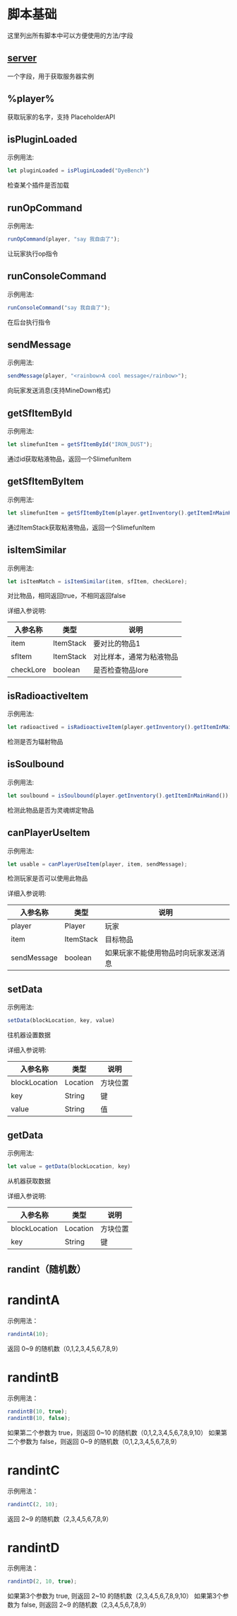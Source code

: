 # 脚本基础
这里列出所有脚本中可以方便使用的方法/字段

## [server](https://hub.spigotmc.org/javadocs/bukkit/org/bukkit/Bukkit.html)
一个字段，用于获取服务器实例

## %player%

获取玩家的名字，支持 PlaceholderAPI

## isPluginLoaded
示例用法:
```js
let pluginLoaded = isPluginLoaded("DyeBench")
```
检查某个插件是否加载

## runOpCommand
示例用法:
```js
runOpCommand(player, "say 我自由了");
```
让玩家执行op指令

## runConsoleCommand
示例用法:
```js
runConsoleCommand("say 我自由了");
```
在后台执行指令

## sendMessage
示例用法:
```js
sendMessage(player, "<rainbow>A cool message</rainbow>");
```
向玩家发送消息(支持MineDown格式)

## getSfItemById
示例用法:
```js
let slimefunItem = getSfItemById("IRON_DUST");
```
通过id获取粘液物品，返回一个SlimefunItem

## getSfItemByItem
示例用法:
```js
let slimefunItem = getSfItemByItem(player.getInventory().getItemInMainHand());
```
通过ItemStack获取粘液物品，返回一个SlimefunItem

## isItemSimilar
示例用法:
```js
let isItemMatch = isItemSimilar(item, sfItem, checkLore);
```
对比物品，相同返回true，不相同返回false  

详细入参说明:

|入参名称|类型|说明|
|---|---|---|
|item|ItemStack|要对比的物品1|
|sfItem|ItemStack|对比样本，通常为粘液物品|
|checkLore|boolean|是否检查物品lore|

## isRadioactiveItem
示例用法:
```js
let radioactived = isRadioactiveItem(player.getInventory().getItemInMainHand());
```
检测是否为辐射物品

## isSoulbound
示例用法:
```js
let soulbound = isSoulbound(player.getInventory().getItemInMainHand());
```
检测此物品是否为灵魂绑定物品

## canPlayerUseItem
示例用法:
```js
let usable = canPlayerUseItem(player, item, sendMessage);
```
检测玩家是否可以使用此物品  

详细入参说明:

|入参名称|类型|说明|
|---|---|---|
|player|Player|玩家|
|item|ItemStack|目标物品|
|sendMessage|boolean|如果玩家不能使用物品时向玩家发送消息|
## setData
示例用法:
```js
setData(blockLocation, key, value)
```
往机器设置数据  

详细入参说明:

|入参名称|类型|说明|
|---|---|---|
|blockLocation|Location|方块位置|
|key|String|键|
|value|String|值|

## getData
示例用法:
```js
let value = getData(blockLocation, key)
```
从机器获取数据  

详细入参说明:

|入参名称|类型|说明|
|---|---|---|
|blockLocation|Location|方块位置|
|key|String|键|

## randint（随机数）

# randintA
示例用法：
```javascript
randintA(10);
```
返回 0~9 的随机数（0,1,2,3,4,5,6,7,8,9）

# randintB
示例用法：
```javascript
randintB(10, true);
randintB(10, false);
```
如果第二个参数为 true，则返回 0~10 的随机数（0,1,2,3,4,5,6,7,8,9,10）
如果第二个参数为 false，则返回 0~9 的随机数（0,1,2,3,4,5,6,7,8,9）

# randintC
示例用法：
```javascript
randintC(2, 10);
```
返回 2~9 的随机数（2,3,4,5,6,7,8,9）

# randintD
示例用法：
```javascript
randintD(2, 10, true);
```
如果第3个参数为 true, 则返回 2~10 的随机数（2,3,4,5,6,7,8,9,10）
如果第3个参数为 false, 则返回 2~9 的随机数（2,3,4,5,6,7,8,9）

